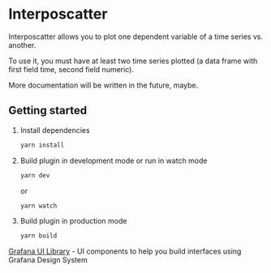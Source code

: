 # Interposcatter

Interposcatter allows you to plot one dependent variable of a time series vs. another. 

To use it, you must have at least two time series plotted (a data frame with first field time, second field numeric). 

More documentation will be written in the future, maybe. 

## Getting started

1. Install dependencies

   ```bash
   yarn install
   ```

2. Build plugin in development mode or run in watch mode

   ```bash
   yarn dev
   ```

   or

   ```bash
   yarn watch
   ```

3. Build plugin in production mode

   ```bash
   yarn build
   ```

 [Grafana UI Library](https://developers.grafana.com/ui) - UI components to help you build interfaces using Grafana Design System
